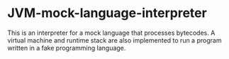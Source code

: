 # JVM-mock-language-interpreter
This is an interpreter for a mock language that processes bytecodes. A virtual machine and runtime stack are also implemented to run a program written in a fake programming language.
